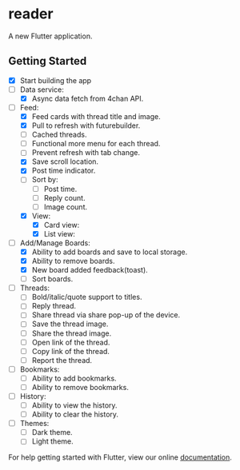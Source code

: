 # reader

A new Flutter application.

## Getting Started

- [x] Start building the app
- [ ] Data service:
  - [x] Async data fetch from 4chan API.
- [ ] Feed:
  - [x] Feed cards with thread title and image.
  - [x] Pull to refresh with futurebuilder.
  - [ ] Cached threads.
  - [ ] Functional more menu for each thread.
  - [ ] Prevent refresh with tab change.
  - [x] Save scroll location.
  - [x] Post time indicator.
  - [ ] Sort by:
    - [ ] Post time.
    - [ ] Reply count.
    - [ ] Image count.
  - [x] View:
    - [x] Card view:
    - [x] List view:
  
- [ ] Add/Manage Boards:
  - [x] Ability to add boards and save to local storage.
  - [x] Ability to remove boards.
  - [x] New board added feedback(toast).
  - [ ] Sort boards.
  
- [ ] Threads:
  - [ ] Bold/italic/quote support to titles.
  - [ ] Reply thread.
  - [ ] Share thread via share pop-up of the device.
  - [ ] Save the thread image.
  - [ ] Share the thread image.
  - [ ] Open link of the thread.
  - [ ] Copy link of the thread.
  - [ ] Report the thread.
  
- [ ] Bookmarks:
  - [ ] Ability to add bookmarks.
  - [ ] Ability to remove bookmarks.
  
- [ ] History:
  - [ ] Ability to view the history.
  - [ ] Ability to clear the history.

- [ ] Themes:
  - [ ] Dark theme.
  - [ ] Light theme.

For help getting started with Flutter, view our online
[documentation](https://flutter.io/).
